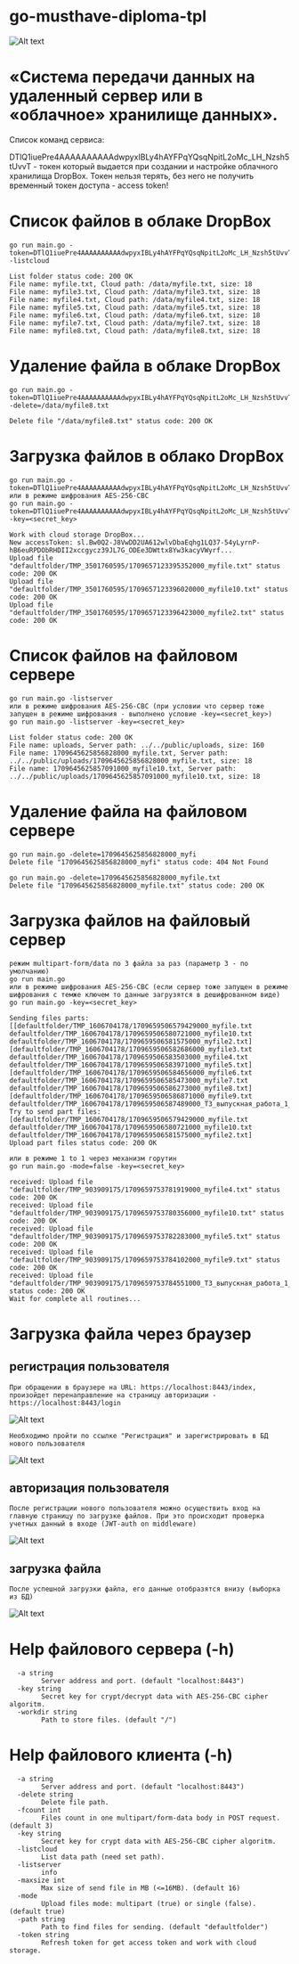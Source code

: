 # go-musthave-diploma-tpl
![Alt text](%D0%A2%D0%97_%D0%B2%D1%8B%D0%BF%D1%83%D1%81%D0%BA%D0%BD%D0%B0%D1%8F_%D1%80%D0%B0%D0%B1%D0%BE%D1%82%D0%B0_1.png)

# «Система передачи данных на удаленный сервер или в «облачное» хранилище данных».

Список команд сервиса:

DTlQ1iuePre4AAAAAAAAAAdwpyxIBLy4hAYFPqYQsqNpitL2oMc_LH_Nzsh5tUvvT - токен который выдается при создании и настройке облачного хранилища DropBox. Токен нельзя терять, без него не получить временный токен доступа - access token!
# Список файлов в облаке DropBox
```
go run main.go -token=DTlQ1iuePre4AAAAAAAAAAdwpyxIBLy4hAYFPqYQsqNpitL2oMc_LH_Nzsh5tUvvT -listcloud

List folder status code: 200 OK
File name: myfile.txt, Cloud path: /data/myfile.txt, size: 18
File name: myfile3.txt, Cloud path: /data/myfile3.txt, size: 18
File name: myfile4.txt, Cloud path: /data/myfile4.txt, size: 18
File name: myfile5.txt, Cloud path: /data/myfile5.txt, size: 18
File name: myfile6.txt, Cloud path: /data/myfile6.txt, size: 18
File name: myfile7.txt, Cloud path: /data/myfile7.txt, size: 18
File name: myfile8.txt, Cloud path: /data/myfile8.txt, size: 18
```
# Удаление файла в облаке DropBox
```
go run main.go -token=DTlQ1iuePre4AAAAAAAAAAdwpyxIBLy4hAYFPqYQsqNpitL2oMc_LH_Nzsh5tUvvT -delete=/data/myfile8.txt

Delete file "/data/myfile8.txt" status code: 200 OK
```
# Загрузка файлов в облако DropBox
```
go run main.go -token=DTlQ1iuePre4AAAAAAAAAAdwpyxIBLy4hAYFPqYQsqNpitL2oMc_LH_Nzsh5tUvvT
или в режиме шифрования AES-256-CBC
go run main.go -token=DTlQ1iuePre4AAAAAAAAAAdwpyxIBLy4hAYFPqYQsqNpitL2oMc_LH_Nzsh5tUvvT -key=<secret_key>

Work with cloud storage DropBox...
New accessToken: sl.Bw0Q2-J8VwDD2UA612wlvDbaEqhg1LQ37-54yLyrnP-hB6euRPDObRHDII2xccgycz39JL7G_ODEe3DWttx8Yw3kacyVWyrf...
Upload file "defaultfolder/TMP_3501760595/1709657123395352000_myfile.txt" status code: 200 OK
Upload file "defaultfolder/TMP_3501760595/1709657123396020000_myfile10.txt" status code: 200 OK
Upload file "defaultfolder/TMP_3501760595/1709657123396423000_myfile2.txt" status code: 200 OK
```
# Список файлов на файловом сервере
```
go run main.go -listserver
или в режиме шифрования AES-256-CBC (при условии что сервер тоже запущен в режиме шифрования - выполнено условие -key=<secret_key>)
go run main.go -listserver -key=<secret_key>

List folder status code: 200 OK
File name: uploads, Server path: ../../public/uploads, size: 160
File name: 1709645625856828000_myfile.txt, Server path: ../../public/uploads/1709645625856828000_myfile.txt, size: 18
File name: 1709645625857091000_myfile10.txt, Server path: ../../public/uploads/1709645625857091000_myfile10.txt, size: 18
```
# Удаление файла на файловом сервере
```
go run main.go -delete=1709645625856828000_myfi
Delete file "1709645625856828000_myfi" status code: 404 Not Found

go run main.go -delete=1709645625856828000_myfile.txt
Delete file "1709645625856828000_myfile.txt" status code: 200 OK
```
# Загрузка файлов на файловый сервер
```
режим multipart-form/data по 3 файла за раз (параметр 3 - по умолчанию)
go run main.go
или в режиме шифрования AES-256-CBC (если сервер тоже запущен в режиме шифрования с темже ключем то данные загрузятся в дешифрованном виде)
go run main.go -key=<secret_key>

Sending files parts: [[defaultfolder/TMP_1606704178/1709659506579429000_myfile.txt defaultfolder/TMP_1606704178/1709659506580721000_myfile10.txt defaultfolder/TMP_1606704178/1709659506581575000_myfile2.txt] [defaultfolder/TMP_1606704178/1709659506582686000_myfile3.txt defaultfolder/TMP_1606704178/1709659506583503000_myfile4.txt defaultfolder/TMP_1606704178/1709659506583971000_myfile5.txt] [defaultfolder/TMP_1606704178/1709659506584656000_myfile6.txt defaultfolder/TMP_1606704178/1709659506585473000_myfile7.txt defaultfolder/TMP_1606704178/1709659506586273000_myfile8.txt] [defaultfolder/TMP_1606704178/1709659506586871000_myfile9.txt defaultfolder/TMP_1606704178/1709659506587489000_ТЗ_выпускная_работа_1_v4.pdf]]
Try to send part files: [defaultfolder/TMP_1606704178/1709659506579429000_myfile.txt defaultfolder/TMP_1606704178/1709659506580721000_myfile10.txt defaultfolder/TMP_1606704178/1709659506581575000_myfile2.txt]
Upload part files status code: 200 OK

или в режиме 1 to 1 через механизм горутин
go run main.go -mode=false -key=<secret_key>

received: Upload file "defaultfolder/TMP_903909175/1709659753781919000_myfile4.txt" status code: 200 OK
received: Upload file "defaultfolder/TMP_903909175/1709659753780356000_myfile10.txt" status code: 200 OK
received: Upload file "defaultfolder/TMP_903909175/1709659753782283000_myfile5.txt" status code: 200 OK
received: Upload file "defaultfolder/TMP_903909175/1709659753784102000_myfile9.txt" status code: 200 OK
received: Upload file "defaultfolder/TMP_903909175/1709659753784551000_ТЗ_выпускная_работа_1_v4.pdf" status code: 200 OK
Wait for complete all routines...
```
# Загрузка файла через браузер

## регистрация пользователя
```
При обращении в браузере на URL: https://localhost:8443/index, произойдет перенаправление на страницу авторизации - https://localhost:8443/login
```
![Alt text](<Снимок экрана 2024-03-09 в 16.41.53.png>)
```
Необходимо пройти по ссылке "Регистрация" и зарегистрировать в БД нового пользователя
```
![Alt text](<Снимок экрана 2024-03-09 в 16.43.00.png>)

## авторизация пользователя
```
После регистрации нового пользователя можно осуществить вход на главную страницу по загрузке файлов. При это происходит проверка учетных данный в входе (JWT-auth on middleware)
```
![Alt text](<Снимок экрана 2024-03-09 в 16.46.46.png>)

## загрузка файла
```
После успешной загрузки файла, его данные отобразятся внизу (выборка из БД)
```
![Alt text](<Снимок экрана 2024-03-09 в 16.52.32.png>)

# Help файлового сервера (-h) 
```
  -a string
    	Server address and port. (default "localhost:8443")
  -key string
    	Secret key for crypt/decrypt data with AES-256-CBC cipher algoritm.
  -workdir string
    	Path to store files. (default "/")
```
# Help файлового клиента (-h)
```
  -a string
        Server address and port. (default "localhost:8443")
  -delete string
        Delete file path.
  -fcount int
        Files count in one multipart/form-data body in POST request. (default 3)
  -key string
        Secret key for crypt data with AES-256-CBC cipher algoritm.
  -listcloud
        List data path (need set path).
  -listserver
        info
  -maxsize int
        Max size of send file in MB (<=16MB). (default 16)
  -mode
        Upload files mode: multipart (true) or single (false). (default true)
  -path string
        Path to find files for sending. (default "defaultfolder")
  -token string
        Refresh token for get access token and work with cloud storage.
```
